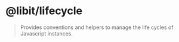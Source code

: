 # @libit/lifecycle
> Provides conventions and helpers to manage the life cycles of Javascript instances.
